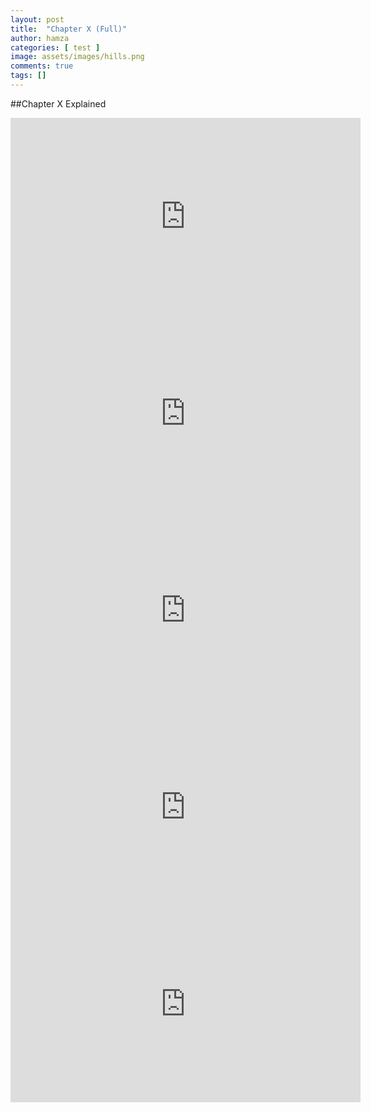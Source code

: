 ```yaml
---
layout: post
title:  "Chapter X (Full)"
author: hamza
categories: [ test ]
image: assets/images/hills.png
comments: true
tags: []
---
```


##Chapter X Explained

<iframe width="560" height="315" src="https://www.youtube.com/embed/2RiwhqWECf4" title="YouTube video player" frameborder="0" allow="accelerometer; autoplay; clipboard-write; encrypted-media; gyroscope; picture-in-picture" allowfullscreen></iframe>
<br>
<iframe width="560" height="315" src="https://www.youtube.com/embed/KQNL4UwJW5Q" title="YouTube video player" frameborder="0" allow="accelerometer; autoplay; clipboard-write; encrypted-media; gyroscope; picture-in-picture" allowfullscreen></iframe>
<br>
<iframe width="560" height="315" src="https://www.youtube.com/embed/v3hJYbnK8EE" title="YouTube video player" frameborder="0" allow="accelerometer; autoplay; clipboard-write; encrypted-media; gyroscope; picture-in-picture" allowfullscreen></iframe>
<br>
<iframe width="560" height="315" src="https://www.youtube.com/embed/v3hJYbnK8EE" title="YouTube video player" frameborder="0" allow="accelerometer; autoplay; clipboard-write; encrypted-media; gyroscope; picture-in-picture" allowfullscreen></iframe>
<br>
<iframe width="560" height="315" src="https://www.youtube.com/embed/VgWXo7GNmJo" title="YouTube video player" frameborder="0" allow="accelerometer; autoplay; clipboard-write; encrypted-media; gyroscope; picture-in-picture" allowfullscreen></iframe>

